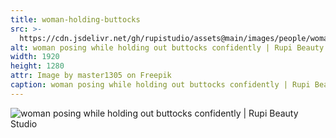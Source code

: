 ```yaml
---
title: woman-holding-buttocks
src: >-
  https://cdn.jsdelivr.net/gh/rupistudio/assets@main/images/people/woman-holding-buttocks.webp
alt: woman posing while holding out buttocks confidently | Rupi Beauty Studio
width: 1920
height: 1280
attr: Image by master1305 on Freepik
caption: woman posing while holding out buttocks confidently | Rupi Beauty Studio
---
```


![woman posing while holding out buttocks confidently | Rupi Beauty Studio](https://cdn.jsdelivr.net/gh/rupistudio/assets@main/images/people/woman-holding-buttocks.webp "woman posing while holding out buttocks confidently | Rupi Beauty Studio")
